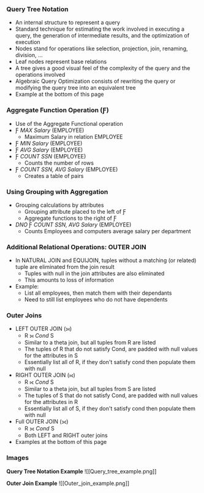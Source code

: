 ### Query Tree Notation
 - An internal structure to represent a query
 - Standard technique for estimating the work involved in executing a query, the generation of intermediate results, and the optimization of execution
 - Nodes stand for operations like selection, projection, join, renaming, division, ...
 - Leaf nodes represent base relations
 - A tree gives a good visual feel of the complexity of the query and the operations involved
 - Algebraic Query Optimization consists of rewriting the query or modifying the query tree into an equivalent tree
 - Example at the bottom of this page

### Aggregate Function Operation (Ƒ)
 - Use of the Aggregate Functional operation
 - Ƒ _MAX Salary_ (EMPLOYEE)
	 - Maximum Salary in relation EMPLOYEE
 - Ƒ _MIN Salary_ (EMPLOYEE)
 - Ƒ _AVG Salary_ (EMPLOYEE)
 - Ƒ _COUNT SSN_ (EMPLOYEE)
	 - Counts the number of rows
 - Ƒ _COUNT SSN, AVG Salary_ (EMPLOYEE)
	 - Creates a table of pairs

### Using Grouping with Aggregation
 - Grouping calculations by attributes
	 - Grouping attribute placed to the left of Ƒ
	 - Aggregate functions to the right of Ƒ
 - _DNO_ Ƒ _COUNT SSN, AVG Salary_ (EMPLOYEE)
	 - Counts Employees and computers average salary per department

### Additional Relational Operations: OUTER JOIN
 - In NATURAL JOIN and EQUIJOIN, tuples without a matching (or related) tuple are eliminated from the join result
	 - Tuples with null in the join attributes are also eliminated
	 - This amounts to loss of information
 - Example:
	 - List all employees, then match them with their dependants
	 - Need to still list employees who do not have dependents

### Outer Joins
 - LEFT OUTER JOIN (⟕)
	 - R ⟕ _Cond_ S
	 - Similar to a theta join, but all tuples from R are listed
	 - The tuples of R that do not satisfy Cond, are padded with null values for the attributes in S
	 - Essentially list all of R, if they don't satisfy cond then populate them with null
 - RIGHT OUTER JOIN (⟖)
	 - R ⟖ _Cond_ S
	 - Similar to a theta join, but all tuples from S are listed
	 - The tuples of S that do not satisfy Cond, are padded with null values for the attributes in R
	 - Essentially list all of S, if they don't satisfy cond then populate them with null
 - Full OUTER JOIN (⟗)
	 - R ⟗ _Cond_ S
	 - Both LEFT and RIGHT outer joins
 - Examples at the bottom of this page

### Images
**Query Tree Notation Example**
![[Query_tree_example.png]]

**Outer Join Example**
![[Outer_join_example.png]]